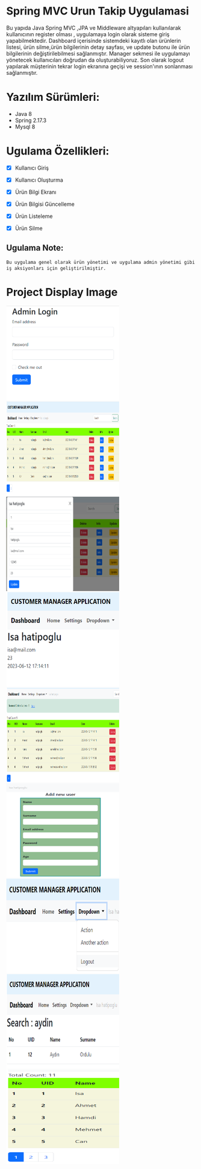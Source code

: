 # Spring MVC Urun Takip Uygulamasi

<p> 
Bu yapıda Java Spring MVC ,JPA ve Middleware altyapıları kullanılarak kullanıcının register olması ,
uygulamaya login olarak sisteme giriş yapabilmektedir.
Dashboard içerisinde sistemdeki kayıtlı olan ürünlerin listesi, ürün silme,ürün bilgilerinin detay sayfası, 
ve update butonu ile ürün bilgilerinin değiştirilebilmesi sağlanmıştır.
Manager sekmesi ile uygulamayı yönetecek kullanıcıları doğrudan da oluşturabiliyoruz.
Son olarak logout yapılarak müşterinin tekrar login ekranına geçişi ve session'ının sonlanması sağlanmıştır.
</p>


# Yazılım Sürümleri:
- Java 8
- Spring 2.17.3
- Mysql 8
    
# Ugulama Özellikleri:
- [x] Kullanıcı Giriş
- [x] Kullanıcı Oluşturma
- [x] Ürün Bilgi Ekranı
- [x] Ürün Bilgisi Güncelleme
- [x] Ürün Listeleme
- [x] Ürün Silme



## Ugulama Note:
```
Bu uygulama genel olarak ürün yönetimi ve uygulama admin yönetimi gibi iş aksiyonları için geliştirilmiştir.
```


# Project Display Image
<p>

<img src="https://github.com/isahatipoglu74/Product_Manager_System/blob/main/Customer_Manager_Img/1.png" width="300" height="250" style="max-width:100%;"></a>
<img src="https://github.com/isahatipoglu74/Product_Manager_System/blob/main/Customer_Manager_Img/2.png" width="300" height="250" style="max-width:100%;"></a>
<img src="https://github.com/isahatipoglu74/Product_Manager_System/blob/main/Customer_Manager_Img/3.png" width="300" height="250" style="max-width:100%;"></a>
<img src="https://github.com/isahatipoglu74/Product_Manager_System/blob/main/Customer_Manager_Img/4.png" width="300" height="250" style="max-width:100%;"></a>
<img src="https://github.com/isahatipoglu74/Product_Manager_System/blob/main/Customer_Manager_Img/5.png" width="300" height="250" style="max-width:100%;"></a>
<img src="https://github.com/isahatipoglu74/Product_Manager_System/blob/main/Customer_Manager_Img/6.png" width="300" height="250" style="max-width:100%;"></a>
<img src="https://github.com/isahatipoglu74/Product_Manager_System/blob/main/Customer_Manager_Img/7.png" width="300" height="250" style="max-width:100%;"></a>
<img src="https://github.com/isahatipoglu74/Product_Manager_System/blob/main/Customer_Manager_Img/8.png" width="300" height="250" style="max-width:100%;"></a>
<img src="https://github.com/isahatipoglu74/Product_Manager_System/blob/main/Customer_Manager_Img/9.png" width="300" height="250" style="max-width:100%;"></a>
</p>





